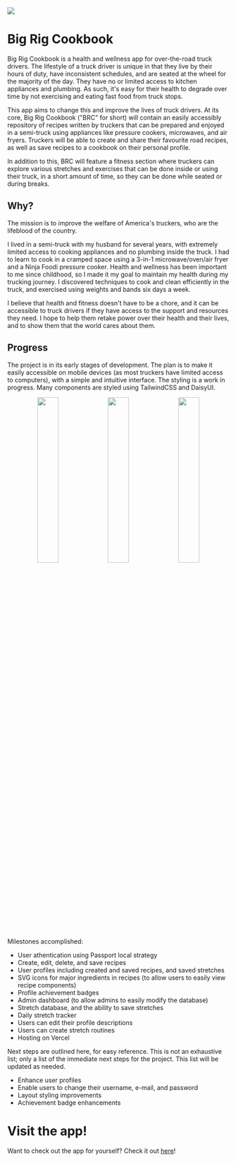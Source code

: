 <img src="https://github.com/devlarabar/big-rig-cookbook/assets/122644200/58bc72c0-96a1-4543-bf02-c6f620cfa8b6">

# Big Rig Cookbook

Big Rig Cookbook is a health and wellness app for over-the-road truck drivers. The lifestyle of a truck driver is unique in that they live by their hours of duty, have inconsistent schedules, and are seated at the wheel for the majority of the day. They have no or limited access to kitchen appliances and plumbing. As such, it's easy for their health to degrade over time by not exercising and eating fast food from truck stops.

This app aims to change this and improve the lives of truck drivers. At its core, Big Rig Cookbook ("BRC" for short) will contain an easily accessibly repository of recipes written by truckers that can be prepared and enjoyed in a semi-truck using appliances like pressure cookers, microwaves, and air fryers. Truckers will be able to create and share their favourite road recipes, as well as save recipes to a cookbook on their personal profile.

In addition to this, BRC will feature a fitness section where truckers can explore various stretches and exercises that can be done inside or using their truck, in a short amount of time, so they can be done while seated or during breaks.

## Why?

The mission is to improve the welfare of America's truckers, who are the lifeblood of the country. 

I lived in a semi-truck with my husband for several years, with extremely limited access to cooking appliances and no plumbing inside the truck. I had to learn to cook in a cramped space using a 3-in-1 microwave/oven/air fryer and a Ninja Foodi pressure cooker. Health and wellness has been important to me since childhood, so I made it my goal to maintain my health during my trucking journey. I discovered techniques to cook and clean efficiently in the truck, and exercised using weights and bands six days a week. 

I believe that health and fitness doesn't have to be a chore, and it can be accessible to truck drivers if they have access to the support and resources they need. I hope to help them retake power over their health and their lives, and to show them that the world cares about them.

## Progress

The project is in its early stages of development. The plan is to make it easily accessible on mobile devices (as most truckers have limited access to computers), with a simple and intuitive interface. The styling is a work in progress. Many components are styled using TailwindCSS and DaisyUI.

<p align="center">
<img src="https://github.com/devlarabar/big-rig-cookbook/assets/122644200/5baa8674-165e-4d4a-8379-3ba6e16c079d" width="31%">
<img src="https://github.com/devlarabar/big-rig-cookbook/assets/122644200/58fa36fe-4d2c-4cb8-a5f5-623a268a5910" width="31%">
<img src="https://github.com/devlarabar/big-rig-cookbook/assets/122644200/f4ce480d-d734-4ad3-8b57-57722f1faab5" width="31%">
</p>

Milestones accomplished:
- User athentication using Passport local strategy
- Create, edit, delete, and save recipes
- User profiles including created and saved recipes, and saved stretches
- SVG icons for major ingredients in recipes (to allow users to easily view recipe components)
- Profile achievement badges
- Admin dashboard (to allow admins to easily modify the database)
- Stretch database, and the ability to save stretches
- Daily stretch tracker
- Users can edit their profile descriptions
- Users can create stretch routines
- Hosting on Vercel

Next steps are outlined here, for easy reference. This is not an exhaustive list; only a list of the immediate next steps for the project. This list will be updated as needed.

- Enhance user profiles
- Enable users to change their username, e-mail, and password
- Layout styling improvements
- Achievement badge enhancements

# Visit the app!

Want to check out the app for yourself? Check it out <a href="https://bigrigcookbook.vercel.app/">here</a>!
